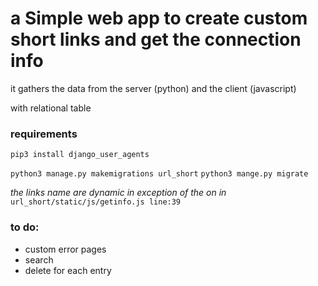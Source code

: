 # a Simple web app to create custom short links and get the connection info

it gathers the data from the server (python)
and the client (javascript)

with relational table

### requirements

`pip3 install django_user_agents`

`python3 manage.py makemigrations url_short`
`python3 mange.py migrate`

*the links name are dynamic in exception of the on in* `url_short/static/js/getinfo.js line:39` 

### to do:

- custom error pages
- search
- delete for each entry
